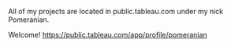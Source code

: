 All of my projects are located in public.tableau.com under my nick Pomeranian.

Welcome!
https://public.tableau.com/app/profile/pomeranian


